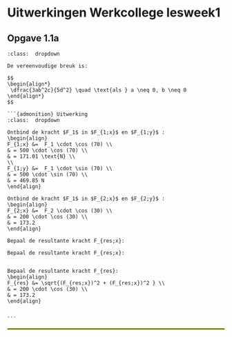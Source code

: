 # Uitwerkingen Werkcollege lesweek1


## Opgave 1.1a

````{admonition} Antwoord
:class:  dropdown

De vereenvoudige breuk is:

$$
\begin{align*}
 \dfrac{3ab^2c}{5d^2} \quad \text{als } a \neq 0, b \neq 0
\end{align*}
$$

```{admonition} Uitwerking
:class:  dropdown

Ontbind de kracht $F_1$ in $F_{1;x}$ en $F_{1;y}$ :
\begin{align}
F_{1;x} &=  F_1 \cdot \cos (70) \\
& = 500 \cdot \cos (70) \\
& = 171.01 \text{N} \\
\\
F_{1;y} &=  F_1 \cdot \sin (70) \\
& = 500 \cdot \sin (70) \\
& = 469.85 N
\end{align}

Ontbind de kracht $F_1$ in $F_{2;x}$ en $F_{2;y}$ :
\begin{align}
F_{2;x} &=  F_2 \cdot \cos (30) \\
& = 200 \cdot \cos (30) \\
& = 173.2
\end{align}

Bepaal de resultante kracht F_{res;x}:

Bepaal de resultante kracht F_{res;x}:


Bepaal de resultante kracht F_{res}:
\begin{align}
F_{res} &= \sqrt{(F_{res;x})^2 + (F_{res;x})^2 } \\
& = 200 \cdot \cos (30) \\
& = 173.2
\end{align}


```
````

<hr style="border:1px solid #9EA700">